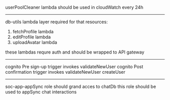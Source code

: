 userPoolCleaner lambda should be used in cloudWatch every 24h
_____________________

db-utils lambda layer required for that resources:
1) fetchProfile lambda
2) editProfile lambda
3) uploadAvatar lambda

these lambdas requre auth and should be wrapped to API gateway
_____________________

cognito Pre sign-up trigger invokes validateNewUser
cognito Post confirmation trigger invokes validateNewUser createUser
_____________________

soc-app-appSync role should grand acces to chatDb
this role should be used to appSync chat interactions
